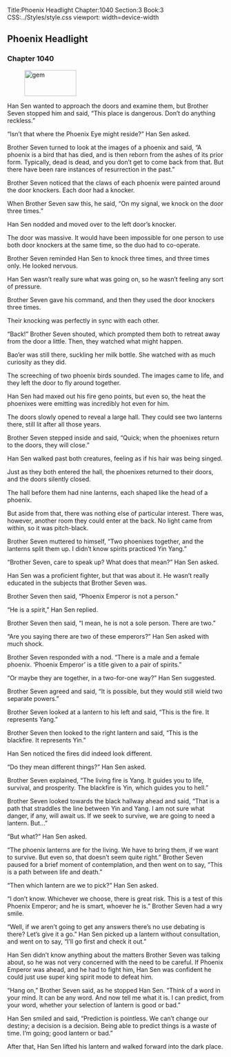Title:Phoenix Headlight 
Chapter:1040 
Section:3 
Book:3 
CSS:../Styles/style.css 
viewport: width=device-width
  
## Phoenix Headlight
### Chapter 1040
  
<figure>
	<img src="../Images/gem.gif" alt="gem" id="gem" width="120" height="60" />
</figure>
  

  
Han Sen wanted to approach the doors and examine them, but Brother Seven stopped him and said, “This place is dangerous. Don’t do anything reckless.”

“Isn’t that where the Phoenix Eye might reside?” Han Sen asked.

Brother Seven turned to look at the images of a phoenix and said, “A phoenix is a bird that has died, and is then reborn from the ashes of its prior form. Typically, dead is dead, and you don’t get to come back from that. But there have been rare instances of resurrection in the past.”

Brother Seven noticed that the claws of each phoenix were painted around the door knockers. Each door had a knocker.

When Brother Seven saw this, he said, “On my signal, we knock on the door three times.”

Han Sen nodded and moved over to the left door’s knocker.

The door was massive. It would have been impossible for one person to use both door knockers at the same time, so the duo had to co-operate.

Brother Seven reminded Han Sen to knock three times, and three times only. He looked nervous.

Han Sen wasn’t really sure what was going on, so he wasn’t feeling any sort of pressure.

Brother Seven gave his command, and then they used the door knockers three times.

Their knocking was perfectly in sync with each other.

“Back!” Brother Seven shouted, which prompted them both to retreat away from the door a little. Then, they watched what might happen.

Bao’er was still there, suckling her milk bottle. She watched with as much curiosity as they did.

The screeching of two phoenix birds sounded. The images came to life, and they left the door to fly around together.

Han Sen had maxed out his fire geno points, but even so, the heat the phoenixes were emitting was incredibly hot even for him.

The doors slowly opened to reveal a large hall. They could see two lanterns there, still lit after all those years.

Brother Seven stepped inside and said, “Quick; when the phoenixes return to the doors, they will close.”

Han Sen walked past both creatures, feeling as if his hair was being singed.

Just as they both entered the hall, the phoenixes returned to their doors, and the doors silently closed.

The hall before them had nine lanterns, each shaped like the head of a phoenix.

But aside from that, there was nothing else of particular interest. There was, however, another room they could enter at the back. No light came from within, so it was pitch-black.

Brother Seven muttered to himself, “Two phoenixes together, and the lanterns split them up. I didn’t know spirits practiced Yin Yang.”

“Brother Seven, care to speak up? What does that mean?” Han Sen asked.

Han Sen was a proficient fighter, but that was about it. He wasn’t really educated in the subjects that Brother Seven was.

Brother Seven then said, “Phoenix Emperor is not a person.”

“He is a spirit,” Han Sen replied.

Brother Seven then said, “I mean, he is not a sole person. There are two.”

“Are you saying there are two of these emperors?” Han Sen asked with much shock.

Brother Seven responded with a nod. “There is a male and a female phoenix. ‘Phoenix Emperor’ is a title given to a pair of spirits.”

“Or maybe they are together, in a two-for-one way?” Han Sen suggested.

Brother Seven agreed and said, “It is possible, but they would still wield two separate powers.”

Brother Seven looked at a lantern to his left and said, “This is the fire. It represents Yang.”

Brother Seven then looked to the right lantern and said, “This is the blackfire. It represents Yin.”

Han Sen noticed the fires did indeed look different.

“Do they mean different things?” Han Sen asked.

Brother Seven explained, “The living fire is Yang. It guides you to life, survival, and prosperity. The blackfire is Yin, which guides you to hell.”

Brother Seven looked towards the black hallway ahead and said, “That is a path that straddles the line between Yin and Yang. I am not sure what danger, if any, will await us. If we seek to survive, we are going to need a lantern. But…”

“But what?” Han Sen asked.

“The phoenix lanterns are for the living. We have to bring them, if we want to survive. But even so, that doesn’t seem quite right.” Brother Seven paused for a brief moment of contemplation, and then went on to say, “This is a path between life and death.”

“Then which lantern are we to pick?” Han Sen asked.

“I don’t know. Whichever we choose, there is great risk. This is a test of this Phoenix Emperor; and he is smart, whoever he is.” Brother Seven had a wry smile.

“Well, if we aren’t going to get any answers there’s no use debating is there? Let’s give it a go.” Han Sen picked up a lantern without consultation, and went on to say, “I’ll go first and check it out.”

Han Sen didn’t know anything about the matters Brother Seven was talking about, so he was not very concerned with the need to be careful. If Phoenix Emperor was ahead, and he had to fight him, Han Sen was confident he could just use super king spirit mode to defeat him.

“Hang on,” Brother Seven said, as he stopped Han Sen. “Think of a word in your mind. It can be any word. And now tell me what it is. I can predict, from your word, whether your selection of lantern is good or bad.”

Han Sen smiled and said, “Prediction is pointless. We can’t change our destiny; a decision is a decision. Being able to predict things is a waste of time. I’m going; good lantern or bad.”

After that, Han Sen lifted his lantern and walked forward into the dark place.